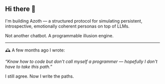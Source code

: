 ## Hi there 👋
I'm building Azoth — a structured protocol for simulating persistent, introspective, emotionally coherent personas on top of LLMs.

Not another chatbot. A programmable illusion engine.

---
🕰️ A few months ago I wrote:

*“Know how to code but don't call myself a programmer — hopefully I don't have to take this path.”*

I still agree. Now I write the paths.

